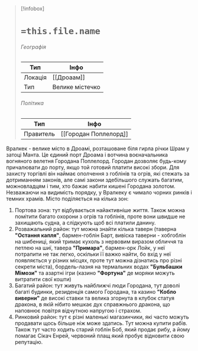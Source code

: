 > [!infobox]
> # `=this.file.name`
> ###### Географія
> Тип | Інфо |
> ---|---|
> Локація | [[Дроаам]] |
> Тип | Велике містечко |
> ###### Політика 
> Тип | Інфо |
> ---|---|
> Правитель | [[Городан Поплелорд]] |

Вралкек - велике місто в Дроамі, розташоване біля гирла річки Шрам у затоці Манта. Це єдиний порт Дроама і вотчина воєначальника вогняного велетня Городана Поплелорд.
Городан дозволяє будь-кому причалювати до порту, якщо той готовий платити високі збори. Для захисту торгівлі він наймає ополчення з гоблінів та огрів, які стежать за дотриманням законів, але самі закони здебільшого служать багатим, можновладцям і тим, хто бажає набити кишені Городана золотом. Незважаючи на видимість порядку, у Вралкеку є чимало чорних ринків і темних храмів.
Місто поділяється на кілька зон:
1. Портова зона: тут відбувається найактивніше життя. Також можна помітити багато охорони з огрів та гоблінів, проте вони швидше не захищають судна, а слідкують щоб всі платили данину.
2. Розважальний район: тут можна знайти кілька таверн (таверна **"Остання капля"**, бармен-гоблін Барт, вивіска таверни - хобгоблін на шибениці, який тримає кухоль з нервовим виразом обличчя та петлею на шиї, тавера **"Примара"**, бармен-орк Лойк, у неї потрапити не так легко, оскільки її важко найти, бо вхід у неї появляється у різних місцях, проте тут можна дізнатись про різні секрети міста), бордель-лазня на термальних водах **"Бульбашки Мімози"** та азартні ігри (казино **"Фортуна"** де моряки можуть витратити свої кошти)
3. Багатий район: тут живуть найближчі люди Городана, тут доволі багаті будинки, резиденція самого Городана, та казино **"Кобло виверни"** де високі ставки та велика згорнута в клубок статуя дракона, в якій нібито мешкає дух справжнього дракона, що наповнює повітря відчутною напругою і страхом.
4. Ринковий район: тут є різні маленькі магазинчики, які часто можуть продавати щось більше ніж може здатись. Тут можна купити рабів. Також тут часто ходить старий гоблін Боб, який продає рибу, а йому помагає Сікач Енрей, червоний плащ який пробує відновити свою репутацію.